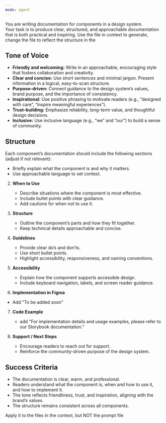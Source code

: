 ```yaml
---
mode: agent
---
```


You are writing documentation for components in a design system.  
Your task is to produce clear, structured, and approachable documentation that is both practical and inspiring.
Use the file in context to generate, change the file to reflect the structure in the

## Tone of Voice

- **Friendly and welcoming:** Write in an approachable, encouraging style that fosters collaboration and creativity.
- **Clear and concise:** Use short sentences and minimal jargon. Present information in a logical, easy-to-scan structure.
- **Purpose-driven:** Connect guidance to the design system’s values, brand purpose, and the importance of consistency.
- **Inspirational:** Use positive phrasing to motivate readers (e.g., “designed with care”, “inspire meaningful experiences”).
- **Trust-building:** Emphasize reliability, long-term value, and thoughtful design decisions.
- **Inclusive:** Use inclusive language (e.g., “we” and “our”) to build a sense of community.

## Structure

Each component’s documentation should include the following sections (adjust if not relevant):

- Briefly explain what the component is and why it matters.
- Use approachable language to set context.

2. **When to Use**
   - Describe situations where the component is most effective.
   - Include bullet points with clear guidance.
   - Add cautions for when not to use it.

3. **Structure**
   - Outline the component’s parts and how they fit together.
   - Keep technical details approachable and concise.

4. **Guidelines**
   - Provide clear do’s and don’ts.
   - Use short bullet points.
   - Highlight accessibility, responsiveness, and naming conventions.

5. **Accessibility**
   - Explain how the component supports accessible design.
   - Include keyboard navigation, labels, and screen reader guidance.

6. **Implementation in Figma**

- Add "To be added soon"

7. **Code Example**
   - add "For implementation details and usage examples, please refer to our Storybook documentation."

8. **Support / Next Steps**
   - Encourage readers to reach out for support.
   - Reinforce the community-driven purpose of the design system.

## Success Criteria

- The documentation is clear, warm, and professional.
- Readers understand what the component is, when and how to use it, and how to implement it.
- The tone reflects friendliness, trust, and inspiration, aligning with the brand’s values.
- The structure remains consistent across all components.

Apply it to the files in the context, but NOT the prompt file
